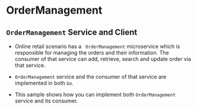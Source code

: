 # OrderManagement

## ``OrderManagement`` Service and Client

- Online retail scenario has a `` OrderManagement`` microservice which is responsible for managing the orders and
 their information. The consumer of that service can add, retrieve, search and update order via that service.

- ``OrderManagement`` service and the consumer of that service are implemented in both ``Go``.

- This sample shows how you can implement both ``OrderManagement`` service and its consumer.
